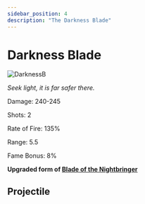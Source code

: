 ```yaml
---
sidebar_position: 4
description: "The Darkness Blade"
---
```


# Darkness Blade

![DarknessB](https://vwiki.valorserver.com/api/item/picture/darkness%20blade)

<i>Seek light, it is far safer there.</i>

Damage: 240-245

Shots: 2

Rate of Fire: 135%

Range: 5.5

Fame Bonus: 8%

**Upgraded form of [Blade of the Nightbringer](https://wiki.valorserver.com/docs/items/weapons/swords/ut/blade_of_the_nightbringer)**

## Projectile
